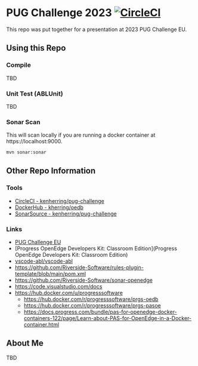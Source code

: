 # PUG Challenge 2023 [![CircleCI](https://dl.circleci.com/status-badge/img/gh/kenherring/pug-challenge/tree/main.svg?style=svg&circle-token=83b51698a6242b3f079aad6c2a78500eff4e4483)](https://dl.circleci.com/status-badge/redirect/gh/kenherring/pug-challenge/tree/main)

This repo was put together for a presentation at 2023 PUG Challenge EU.

## Using this Repo

### Compile

TBD

### Unit Test (ABLUnit)

TBD

### Sonar Scan

This will scan locally if you are running a docker container at https://localhost:9000.

```bash
mvn sonar:sonar
```

## Other Repo Information

### Tools

* [CircleCI - kenherring/pug-challenge](https://app.circleci.com/pipelines/github/kenherring/pug-challenge)
* [DockerHub - kherring/oedb](https://hub.docker.com/r/kherring/oedb)
* [SonarSource - kenherring/pug-challenge](https://sonarcloud.io/project/overview?id=kenherring_pug-challenge)

### Links

* [PUG Challenge EU](https://pugchallenge.eu/)
* [Progress OpenEdge Developers Kit: Classroom Edition](Progress OpenEdge Developers Kit: Classroom Edition)
* [vscode-abl/vscode-abl](https://github.com/vscode-abl/vscode-abl)
* https://github.com/Riverside-Software/rules-plugin-template/blob/main/pom.xml
* https://github.com/Riverside-Software/sonar-openedge
* https://code.visualstudio.com/docs
* https://hub.docker.com/u/progresssoftware
  * https://hub.docker.com/r/progresssoftware/prgs-oedb
  * https://hub.docker.com/r/progresssoftware/prgs-pasoe
  * https://docs.progress.com/bundle/pas-for-openedge-docker-containers-122/page/Learn-about-PAS-for-OpenEdge-in-a-Docker-container.html

## About Me

TBD
